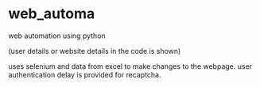 # web_automa
web automation using python

(user details or website details in the code is shown)

uses selenium and data from excel to make changes to the webpage.
user authentication delay is provided for recaptcha.
